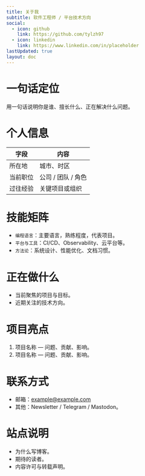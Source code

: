 ```yaml
---
title: 关于我
subtitle: 软件工程师 / 平台技术方向
social:
  - icon: github
    link: https://github.com/tylzh97
  - icon: linkedin
    link: https://www.linkedin.com/in/placeholder
lastUpdated: true
layout: doc
---
```


# 一句话定位
用一句话说明你是谁、擅长什么、正在解决什么问题。

# 个人信息
| 字段 | 内容 |
| ---- | ---- |
| 所在地 | 城市、时区 |
| 当前职位 | 公司 / 团队 / 角色 |
| 过往经验 | 关键项目或组织 |

# 技能矩阵
- `编程语言`：主要语言，熟练程度，代表项目。
- `平台与工具`：CI/CD、Observability、云平台等。
- `方法论`：系统设计、性能优化、文档习惯。

# 正在做什么
- 当前聚焦的项目与目标。
- 近期关注的技术方向。

# 项目亮点
1. 项目名称 — 问题、贡献、影响。
2. 项目名称 — 问题、贡献、影响。

# 联系方式
- 邮箱：example@example.com
- 其他：Newsletter / Telegram / Mastodon。

# 站点说明
- 为什么写博客。
- 期待的读者。
- 内容许可与转载声明。
